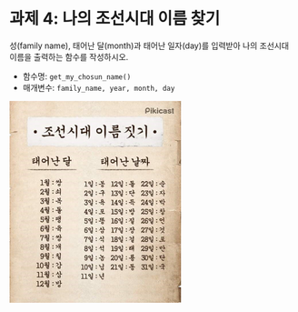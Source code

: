 # 과제 4: 나의 조선시대 이름 찾기

성(family name), 태어난 달(month)과 태어난 일자(day)를 입력받아 나의 조선시대 이름을 출력하는 함수를 작성하시오.
* 함수명: ```get_my_chosun_name()```
* 매개변수: ```family_name, year, month, day```

<img src="../img/chosun_name.jpg"  width="60%" height="60%"/>
